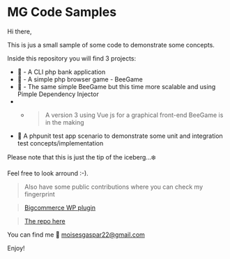 # MG Code Samples
Hi there,

This is jus a small sample of some code to demonstrate some concepts.

Inside this repository you will find 3 projects:
* 🏦 - A CLI php bank application
* 🐝 - A simple php browser game - BeeGame
* 🐝 - The same simple BeeGame but this time more scalable and using Pimple Dependency Injector
* * > A version 3 using Vue js for a graphical front-end BeeGame is in the making
* 🧪 A phpunit test app scenario to demonstrate some unit and integration test concepts/implementation

Please note that this is just the tip of the iceberg...❄️

Feel free to look arround :-).

> Also have some public contributions where you can check my fingerprint

> [Bigcommerce WP plugin](https://wordpress.org/plugins/bigcommerce/)

> [The repo here](https://github.com/bigcommerce/bigcommerce-for-wordpress)

You can find me 📧 moisesgaspar22@gmail.com

Enjoy!
